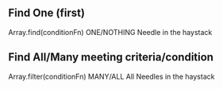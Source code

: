 ## Find One (first)

Array.find(conditionFn)
ONE/NOTHING
Needle in the haystack
## Find All/Many meeting criteria/condition

Array.filter(conditionFn)
MANY/ALL
All Needles in the haystack